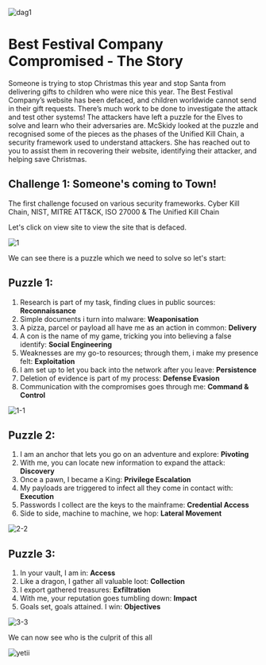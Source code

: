 ![dag1](https://user-images.githubusercontent.com/84150540/207583448-7ae36a00-4bc8-482f-87fc-fd9f4d6799e0.png)

# Best Festival Company Compromised - The Story
Someone is trying to stop Christmas this year and stop Santa from delivering gifts to children who were nice this year. The Best Festival Company’s website has been defaced, and children worldwide cannot send in their gift requests. There’s much work to be done to investigate the attack and test other systems! The attackers have left a puzzle for the Elves to solve and learn who their adversaries are. McSkidy looked at the puzzle and recognised some of the pieces as the phases of the Unified Kill Chain, a security framework used to understand attackers. She has reached out to you to assist them in recovering their website, identifying their attacker, and helping save Christmas.

## Challenge 1: Someone's coming to Town!
The first challenge focused on various security frameworks. Cyber Kill Chain, NIST, MITRE ATT&CK, ISO 27000 & The Unified Kill Chain

Let's click on view site to view the site that is defaced.

![1](https://user-images.githubusercontent.com/84150540/207555284-c0445dab-1fce-4a05-9c02-4d8327e6b1cf.png)

We can see there is a puzzle which we need to solve so let's start:

## Puzzle 1:
1. Research is part of my task, finding clues in public sources: **Reconnaissance**
2. Simple documents i turn into malware: **Weaponisation**
3. A pizza, parcel or payload all have me as an action in common: **Delivery**
4. A con is the name of my game, tricking you into believing a false identify: **Social Engineering**
5. Weaknesses are my go-to resources; through them, i make my presence felt: **Exploitation**
6. I am set up to let you back into the network after you leave: **Persistence**
7. Deletion of evidence is part of my process: **Defense Evasion**
8. Communication with the compromises goes through me: **Command & Control**

![1-1](https://user-images.githubusercontent.com/84150540/207558966-68996ea8-108d-422f-bace-d9521074a7e4.png)

## Puzzle 2:
1. I am an anchor that lets you go on an adventure and explore: **Pivoting**
2. With me, you can locate new information to expand the attack: **Discovery**
3. Once a pawn, I became a King: **Privilege Escalation**
4. My payloads are triggered to infect all they come in contact with: **Execution**
5. Passwords I collect are the keys to the mainframe: **Credential Access**
6. Side to side, machine to machine, we hop: **Lateral Movement**

![2-2](https://user-images.githubusercontent.com/84150540/207559087-cb195d5e-2194-4306-8e65-a913732ccb1f.png)



## Puzzle 3:
1. In your vault, I am in: **Access**
2. Like a dragon, I gather all valuable loot: **Collection**
3. I export gathered treasures: **Exfiltration**
4. With me, your reputation goes tumbling down: **Impact**
5. Goals set, goals attained. I win: **Objectives**

![3-3](https://user-images.githubusercontent.com/84150540/207559172-1a0392a6-de12-4d77-945b-e9d0bed61ece.png)

We can now see who is the culprit of this all 

![yetii](https://user-images.githubusercontent.com/84150540/207559385-a060f513-1eff-40a3-81fb-d30e4e888d47.png)



